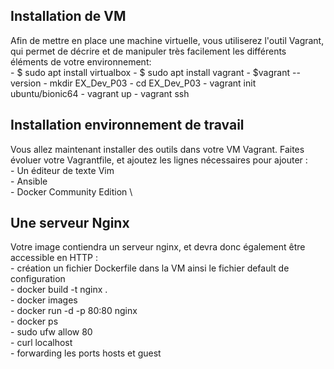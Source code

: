 ## Installation de VM ##

Afin de mettre en place une machine virtuelle, vous utiliserez l'outil Vagrant, qui permet de décrire et de manipuler très facilement les différents éléments de votre environnement:  
    - $ sudo apt install virtualbox
    - $ sudo apt install vagrant
    - $vagrant --version
    - mkdir EX_Dev_P03
    - cd EX_Dev_P03
    - vagrant init ubuntu/bionic64
    - vagrant up
    - vagrant ssh

## Installation environnement de travail ##

Vous allez maintenant installer des outils dans votre VM Vagrant. Faites évoluer votre Vagrantfile, et ajoutez les lignes nécessaires pour ajouter : \
    - Un éditeur de texte Vim \
    - Ansible \
    - Docker Community Edition \

## Une serveur Nginx ##

Votre image contiendra un serveur nginx, et devra donc également être accessible en HTTP : \
    - création un fichier Dockerfile dans la VM ainsi le fichier default de configuration \
    - docker build -t nginx . \
    - docker images \
    - docker run -d -p 80:80 nginx \
    - docker ps \
    - sudo ufw allow 80 \
    - curl localhost \
    - forwarding les ports hosts et guest

